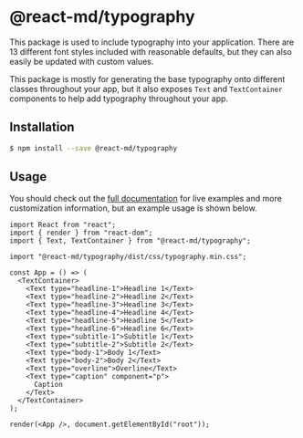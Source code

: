 # @react-md/typography

This package is used to include typography into your application. There are 13
different font styles included with reasonable defaults, but they can also
easily be updated with custom values.

This package is mostly for generating the base typography onto different classes
throughout your app, but it also exposes `Text` and `TextContainer` components
to help add typography throughout your app.

## Installation

```sh
$ npm install --save @react-md/typography
```

## Usage

You should check out the
[full documentation](https://react-md.dev/packages/typography) for live examples
and more customization information, but an example usage is shown below.

```tsx
import React from "react";
import { render } from "react-dom";
import { Text, TextContainer } from "@react-md/typography";

import "@react-md/typography/dist/css/typography.min.css";

const App = () => (
  <TextContainer>
    <Text type="headline-1">Headline 1</Text>
    <Text type="headline-2">Headline 2</Text>
    <Text type="headline-3">Headline 3</Text>
    <Text type="headline-4">Headline 4</Text>
    <Text type="headline-5">Headline 5</Text>
    <Text type="headline-6">Headline 6</Text>
    <Text type="subtitle-1">Subtitle 1</Text>
    <Text type="subtitle-2">Subtitle 2</Text>
    <Text type="body-1">Body 1</Text>
    <Text type="body-2">Body 2</Text>
    <Text type="overline">Overline</Text>
    <Text type="caption" component="p">
      Caption
    </Text>
  </TextContainer>
);

render(<App />, document.getElementById("root"));
```

